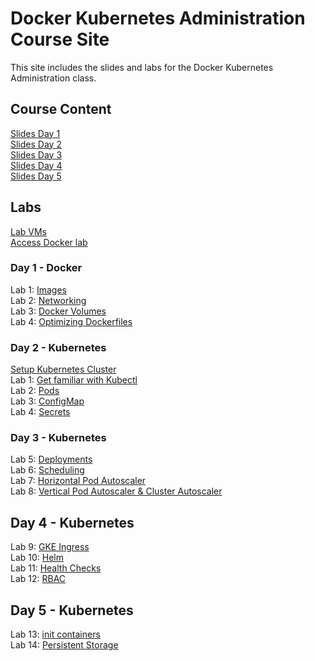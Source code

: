 # Docker Kubernetes Administration Course Site

This site includes the slides and labs for the Docker Kubernetes Administration class. 

## Course Content 
[Slides Day 1](https://www.dropbox.com/s/71ojftmfsvfchmb/Kube-Admin-day1.pdf?dl=0)   
[Slides Day 2](https://www.dropbox.com/s/5orxt6xr5g63idn/Kube-Admin-day2.pdf?dl=0)   
[Slides Day 3](https://www.dropbox.com/s/3kp65msc4drekpd/Kube-Admin-day3.pdf?dl=0)   
[Slides Day 4](https://www.dropbox.com/s/55dwi9pu0ej9etc/Kube-Admin-day4.pdf?dl=0)   
[Slides Day 5](https://www.dropbox.com/s/omgd20hvo0hltpv/Kube-Admin-day5.pptx?dl=0)   


## Labs
[Lab VMs](https://docs.google.com/spreadsheets/d/1kW1rNQMZVdoYa2IDLZa66rLv122LM_mIfkbjxhEmVsQ/edit?usp=sharing)  
[Access Docker lab](labs/001_setup/)  

### Day 1 - Docker
Lab 1: [Images](labs/images/)  
Lab 2: [Networking](labs/networking/)   
Lab 3: [Docker Volumes](labs/volumes/)   
Lab 4: [Optimizing Dockerfiles](labs/adv-dockerfile/)   

### Day 2 - Kubernetes   
[Setup Kubernetes Cluster](labs/001-setup-gcp/)   
Lab 1: [Get familiar with Kubectl](labs/commands/)    
Lab 2: [Pods](labs/pods/)    
Lab 3: [ConfigMap](labs/configmap/)  
Lab 4: [Secrets](labs/secrets/)  

### Day 3 - Kubernetes
Lab 5: [Deployments](labs/deployments/)     
Lab 6: [Scheduling](labs/scheduling/)     
Lab 7: [Horizontal Pod Autoscaler](labs/k8s-prometheus-hpa/)     
Lab 8: [Vertical Pod Autoscaler & Cluster Autoscaler](labs/k8s-vpa-ca/)     

## Day 4 - Kubernetes
Lab 9: [GKE Ingress](labs/ingress/)   
Lab 10: [Helm](labs/helm/)   
Lab 11: [Health Checks](labs/health-checks/)   
Lab 12: [RBAC](labs/rbac/)   

## Day 5 - Kubernetes
Lab 13: [init containers](labs/init-containers/)   
Lab 14: [Persistent Storage](labs/persistent-storage/)

